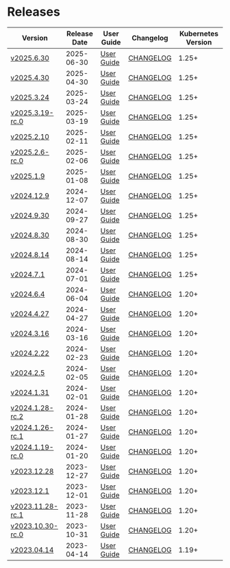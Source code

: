 #  Releases

|  Version | Release Date | User Guide | Changelog | Kubernetes Version |
|--------------------------- | ------------ | ---------- | --------- | ------------------ |
| [v2025.6.30](https:/github.com/kubestash/CHANGELOG/releases/tag/v2025.6.30) | 2025-06-30 | [User Guide](https://kubestash.com/docs/v2025.6.30) | [CHANGELOG](/releases/v2025.6.30/README.md) | 1.25+ |
| [v2025.4.30](https:/github.com/kubestash/CHANGELOG/releases/tag/v2025.4.30) | 2025-04-30 | [User Guide](https://kubestash.com/docs/v2025.4.30) | [CHANGELOG](/releases/v2025.4.30/README.md) | 1.25+ |
| [v2025.3.24](https:/github.com/kubestash/CHANGELOG/releases/tag/v2025.3.24) | 2025-03-24 | [User Guide](https://kubestash.com/docs/v2025.3.24) | [CHANGELOG](/releases/v2025.3.24/README.md) | 1.25+ |
| [v2025.3.19-rc.0](https:/github.com/kubestash/CHANGELOG/releases/tag/v2025.3.19-rc.0) | 2025-03-19 | [User Guide](https://kubestash.com/docs/v2025.3.19-rc.0) | [CHANGELOG](/releases/v2025.3.19-rc.0/README.md) | 1.25+ |
| [v2025.2.10](https:/github.com/kubestash/CHANGELOG/releases/tag/v2025.2.10) | 2025-02-11 | [User Guide](https://kubestash.com/docs/v2025.2.10) | [CHANGELOG](/releases/v2025.2.10/README.md) | 1.25+ |
| [v2025.2.6-rc.0](https:/github.com/kubestash/CHANGELOG/releases/tag/v2025.2.6-rc.0) | 2025-02-06 | [User Guide](https://kubestash.com/docs/v2025.2.6-rc.0) | [CHANGELOG](/releases/v2025.2.6-rc.0/README.md) | 1.25+ |
| [v2025.1.9](https:/github.com/kubestash/CHANGELOG/releases/tag/v2025.1.9) | 2025-01-08 | [User Guide](https://kubestash.com/docs/v2025.1.9) | [CHANGELOG](/releases/v2025.1.9/README.md) | 1.25+ |
| [v2024.12.9](https:/github.com/kubestash/CHANGELOG/releases/tag/v2024.12.9) | 2024-12-07 | [User Guide](https://kubestash.com/docs/v2024.12.9) | [CHANGELOG](/releases/v2024.12.9/README.md) | 1.25+ |
| [v2024.9.30](https:/github.com/kubestash/CHANGELOG/releases/tag/v2024.9.30) | 2024-09-27 | [User Guide](https://kubestash.com/docs/v2024.9.30) | [CHANGELOG](/releases/v2024.9.30/README.md) | 1.25+ |
| [v2024.8.30](https:/github.com/kubestash/CHANGELOG/releases/tag/v2024.8.30) | 2024-08-30 | [User Guide](https://kubestash.com/docs/v2024.8.30) | [CHANGELOG](/releases/v2024.8.30/README.md) | 1.25+ |
| [v2024.8.14](https:/github.com/kubestash/CHANGELOG/releases/tag/v2024.8.14) | 2024-08-14 | [User Guide](https://kubestash.com/docs/v2024.8.14) | [CHANGELOG](/releases/v2024.8.14/README.md) | 1.25+ |
| [v2024.7.1](https:/github.com/kubestash/CHANGELOG/releases/tag/v2024.7.1) | 2024-07-01 | [User Guide](https://kubestash.com/docs/v2024.7.1) | [CHANGELOG](/releases/v2024.7.1/README.md) | 1.25+ |
| [v2024.6.4](https:/github.com/kubestash/CHANGELOG/releases/tag/v2024.6.4) | 2024-06-04 | [User Guide](https://kubestash.com/docs/v2024.6.4) | [CHANGELOG](/releases/v2024.6.4/README.md) | 1.20+ |
| [v2024.4.27](https:/github.com/kubestash/CHANGELOG/releases/tag/v2024.4.27) | 2024-04-27 | [User Guide](https://kubestash.com/docs/v2024.4.27) | [CHANGELOG](/releases/v2024.4.27/README.md) | 1.20+ |
| [v2024.3.16](https:/github.com/kubestash/CHANGELOG/releases/tag/v2024.3.16) | 2024-03-16 | [User Guide](https://kubestash.com/docs/v2024.3.16) | [CHANGELOG](/releases/v2024.3.16/README.md) | 1.20+ |
| [v2024.2.22](https:/github.com/kubestash/CHANGELOG/releases/tag/v2024.2.22) | 2024-02-23 | [User Guide](https://kubestash.com/docs/v2024.2.22) | [CHANGELOG](/releases/v2024.2.22/README.md) | 1.20+ |
| [v2024.2.5](https:/github.com/kubestash/CHANGELOG/releases/tag/v2024.2.5) | 2024-02-05 | [User Guide](https://kubestash.com/docs/v2024.2.5) | [CHANGELOG](/releases/v2024.2.5/README.md) | 1.20+ |
| [v2024.1.31](https:/github.com/kubestash/CHANGELOG/releases/tag/v2024.1.31) | 2024-02-01 | [User Guide](https://kubestash.com/docs/v2024.1.31) | [CHANGELOG](/releases/v2024.1.31/README.md) | 1.20+ |
| [v2024.1.28-rc.2](https:/github.com/kubestash/CHANGELOG/releases/tag/v2024.1.28-rc.2) | 2024-01-28 | [User Guide](https://kubestash.com/docs/v2024.1.28-rc.2) | [CHANGELOG](/releases/v2024.1.28-rc.2/README.md) | 1.20+ |
| [v2024.1.26-rc.1](https:/github.com/kubestash/CHANGELOG/releases/tag/v2024.1.26-rc.1) | 2024-01-27 | [User Guide](https://kubestash.com/docs/v2024.1.26-rc.1) | [CHANGELOG](/releases/v2024.1.26-rc.1/README.md) | 1.20+ |
| [v2024.1.19-rc.0](https:/github.com/kubestash/CHANGELOG/releases/tag/v2024.1.19-rc.0) | 2024-01-20 | [User Guide](https://kubestash.com/docs/v2024.1.19-rc.0) | [CHANGELOG](/releases/v2024.1.19-rc.0/README.md) | 1.20+ |
| [v2023.12.28](https:/github.com/kubestash/CHANGELOG/releases/tag/v2023.12.28) | 2023-12-27 | [User Guide](https://kubestash.com/docs/v2023.12.28) | [CHANGELOG](/releases/v2023.12.28/README.md) | 1.20+ |
| [v2023.12.1](https:/github.com/kubestash/CHANGELOG/releases/tag/v2023.12.1) | 2023-12-01 | [User Guide](https://kubestash.com/docs/v2023.12.1) | [CHANGELOG](/releases/v2023.12.1/README.md) | 1.20+ |
| [v2023.11.28-rc.1](https:/github.com/kubestash/CHANGELOG/releases/tag/v2023.11.28-rc.1) | 2023-11-28 | [User Guide](https://kubestash.com/docs/v2023.11.28-rc.1) | [CHANGELOG](/releases/v2023.11.28-rc.1/README.md) | 1.20+ |
| [v2023.10.30-rc.0](https:/github.com/kubestash/CHANGELOG/releases/tag/v2023.10.30-rc.0) | 2023-10-31 | [User Guide](https://kubestash.com/docs/v2023.10.30-rc.0) | [CHANGELOG](/releases/v2023.10.30-rc.0/README.md) | 1.20+ |
| [v2023.04.14](https:/github.com/kubestash/CHANGELOG/releases/tag/v2023.04.14) | 2023-04-14 | [User Guide](https://kubestash.com/docs/v2023.04.14) | [CHANGELOG](/releases/v2023.04.14/README.md) | 1.19+ |
